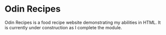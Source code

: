 # Odin Recipes

Odin Recipes is a food recipe website demonstrating my abilities in HTML. It is currently under construction as I complete the module.
